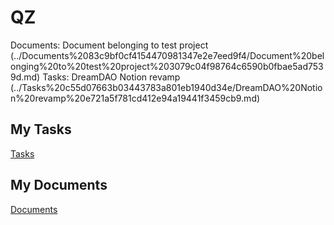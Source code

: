 # QZ

Documents: Document belonging to test project (../Documents%2083c9bf0cf4154470981347e2e7eed9f4/Document%20belonging%20to%20test%20project%203079c04f98764c6590b0fbae5ad7539d.md)
Tasks: DreamDAO Notion revamp (../Tasks%20c55d07663b03443783a801eb1940d34e/DreamDAO%20Notion%20revamp%20e721a5f781cd412e94a19441f3459cb9.md)

## My Tasks

[Tasks](QZ%203f923d475f874585b4cfe9a40970f74f/Tasks%20912093c3725444a9a250b536e60856cf.csv)

## My Documents

[Documents](QZ%203f923d475f874585b4cfe9a40970f74f/Documents%2008dfbaff0b234085ac88cb64e445bd3e.csv)
